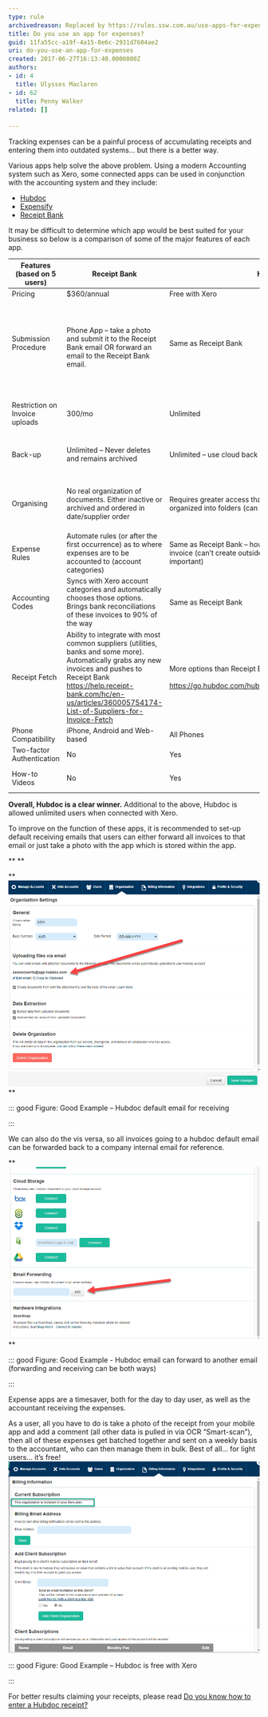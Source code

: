 ```yaml
---
type: rule
archivedreason: Replaced by https://rules.ssw.com.au/use-apps-for-expenses
title: Do you use an app for expenses?
guid: 11fa55cc-a19f-4a15-8e6c-2931d7604ae2
uri: do-you-use-an-app-for-expenses
created: 2017-06-27T16:13:40.0000000Z
authors:
- id: 4
  title: Ulysses Maclaren
- id: 62
  title: Penny Walker
related: []

---
```


Tracking expenses can be a painful process of accumulating receipts and entering them into outdated systems… but there is a better way. 



Various apps help solve the above problem. Using a modern Accounting system such as Xero, some connected apps can be used in conjunction with the accounting system and they include:


* [Hubdoc](https://www.hubdoc.com/)
* [Expensify](https://www.expensify.com/)
* [Receipt Bank](https://www.receipt-bank.com/au/)


It may be difficult to determine which app would be best suited for your business so below is a comparison of some of the major features of each app.







| Features (based on 5 users)<br> | Receipt Bank<br> | Hubdoc<br> | Expensify<br><br> | Preferred Option<br> |
| --- | --- | --- | --- | --- |
| Pricing<br> | $360/annual<br> | Free with Xero<br> | $840/annual (minimum)<br> | Hubdoc <br> |
| Submission Procedure<br><br> | Phone App – take a photo and submit it to the Receipt Bank email OR forward an email to the Receipt Bank email. <br> | Same as Receipt Bank<br><br> | Same as Receipt Bank<br><br> | No preference – the same procedures with all.<br> <br> **Figure: Hubdoc email for receiving** <br><br> |
| Restriction on Invoice uploads <br> | 300/mo<br> | Unlimited<br> | Unlimited<br><br> | Hubdoc and Expensify<br><br> |
| Back-up<br> | Unlimited – Never deletes and remains archived<br> | Unlimited – use cloud back up and security. Never deletes <br> | Unlimited – Never deletes and remains archived<br> | Hubdoc – the added security just seems better<br> |
| Organising<br> | No real organization of documents. Either inactive or archived and ordered in date/supplier order<br> | Requires greater access than uploader only. Automatically organized into folders (can be updated). <br> | Can be manually organised into folders or reports. <br> | Expensify as Hubdoc requires greater access<br><br> |
| Expense Rules<br> | Automate rules (or after the first occurrence) as to where expenses are to be accounted to (account categories) <br> | Same as Receipt Bank – however seems to only be on each invoice (can’t create outside of existing invoice – not that important)<br> | Same as Receipt Bank – little easier to navigate to the section <br> | Expensify <br> |
| Accounting Codes<br> | Syncs with Xero account categories and automatically chooses those options. Brings bank reconciliations of these invoices to 90% of the way<br> | Same as Receipt Bank<br> | Not available at $840/annual. If the business wants to use this, the subscription plan will be $1800/annual.<br> | Receipt Bank or Hubdoc<br><br> |
| Receipt Fetch<br> | Ability to integrate with most common suppliers (utilities, banks and some more). Automatically grabs any new invoices and pushes to Receipt Bank<br>https://help.receipt-bank.com/hc/en-us/articles/360005754174-List-of-Suppliers-for-Invoice-Fetch <br> | More options than Receipt Bank and more major suppliers<br> <br>https://go.hubdoc.com/hubfs/HubdocLiveAUConnections.pdf<br> | Limited options https://use.expensify.com/all-integrations<br> | Hubdoc<br><br> |
| Phone Compatibility<br> | iPhone, Android and Web-based <br> | All Phones <br> | All Phones<br> | Hubdoc or Expensify<br> |
| Two-factor Authentication<br> | No<br> | Yes<br> | No<br> | Hubdoc<br> |
| How-to Videos<br> | No<br> | Yes<br> | Yes<br> | Expensify - has more videos<br> |


 **Overall, Hubdoc is a clear winner.** Additional to the above, Hubdoc is allowed unlimited users when connected with Xero.



To improve on the function of these apps, it is recommended to set-up default receiving emails that users can either forward all invoices to that email or just take a photo with the app which is stored within the app.


 **
** 

 **
![](pic.png)
** 


::: good
Figure: Good Example – Hubdoc default email for receiving


:::


We can also do the vis versa, so all invoices going to a hubdoc default email can be forwarded back to a company internal email for reference. 



 **
![](pic1.png)** 



::: good
Figure: Good Example - Hubdoc email can forward to another email (forwarding and receiving can be both ways)

:::



<!--endintro-->

Expense apps are a timesaver, both for the day to day user, as well as the accountant receiving the expenses.

As a user, all you have to do is take a photo of the receipt from your mobile app and add a comment (all other data is pulled in via OCR “Smart-scan”), then all of these expenses get batched together and sent on a weekly basis to the accountant, who can then manage them in bulk. 
Best of all… for light users… it’s free! 
![](2020-06-12_12-10-17.png)


::: good
Figure: Good Example – Hubdoc is free with Xero

:::

<dl class="goodImage"><p class="ssw15-rteElement-P">For better results claiming your receipts, please read <a href="/_layouts/15/FIXUPREDIRECT.ASPX?WebId=3dfc0e07-e23a-4cbb-aac2-e778b71166a2&TermSetId=07da3ddf-0924-4cd2-a6d4-a4809ae20160&TermId=48a3a405-7156-4a01-8a4f-a4cd6c82717c">Do you know how to enter a Hubdoc receipt?</a><br></p><p class="ssw15-rteElement-P"><br><br></p></dl>
